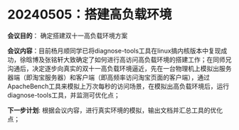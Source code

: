 # 20240505：搭建高负载环境

**会议目的**： 确定搭建双十一高负载环境方案

**会议内容**：目前杨月顺同学已将diagnose-tools工具在linux搞内核版本中复现成功，徐晗博及张铭轩大致确定了如何进行高访问高负载环境的搭建工作；在同师兄沟通后，决定逐步向真实的双十一高负载环境逼近，先在一台物理机上模拟出服务器端（即淘宝服务器）和客户端（即高频率访问淘宝页面的客户端），通过ApacheBench工具来模拟上万次每秒的访问场景，在模拟出高负载环境后，运行diagnose-tools工具，并监测可优化点；

**下一步计划**: 根据会议内容，进行真实环境的模拟，输出文档并汇总工具的优化点；